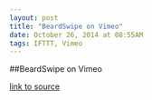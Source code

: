 ```yaml
---
layout: post
title: "BeardSwipe on Vimeo"
date: October 26, 2014 at 08:55AM
tags: IFTTT, Vimeo
---
```

##BeardSwipe on Vimeo

[link to source](http://ift.tt/1oqkIYF) 
